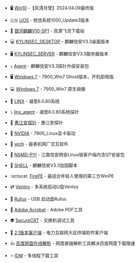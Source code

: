 - 🖥️  [Win10](https://www.123pan.com/s/aV6VVv-wSbHd.html) -【风清月莹】2024.04.09最终版

- :cn: [UOS](https://www.123pan.com/s/aV6VVv-ISbHd.html) - 统信系统1050_Update3版本

- :racehorse: [银河麒麟V10-SP1](https://sx.ygwid.cn:4431/) - 双源飞流下载站

- :computer: [KYLINSEC_DESKTOP](https://www.123pan.com/s/aV6VVv-gSbHd.html) - 麒麟信安V3.3桌面版本

- 🖥️ [KYLINSEC_SERVER](https://www.123pan.com/s/aV6VVv-MSbHd.html) - 麒麟信安V3.3服务器版本

- :arrow_heading_down: [Agent](https://www.123pan.com/s/aV6VVv-FlbHd.html) - 麒麟信安V3.3探针升级安装包

- 🖥️ [Windows 7]() - 7900_Win7 Ghost版本，开机即用版

- :computer: [Windows 7](https://www.123pan.com/s/aV6VVv-5VZHd.html) - 7900_Win7 原生镜像

- :anger: [LINX](https://www.linx-info.com/download/os/6.0.80/linxos-6.0.80-20230727-x86_64-DVD.iso) - 凝思6.0.80系统

- :arrow_heading_down: [linx_agent](https://pan.baidu.com/s/1aScVczXCne4T0bSEx9F9ZQ?pwd=r2rg) - 凝思6.0.80系统探针

- :pushpin: [惠江安探针](https://pan.baidu.com/s/1dCmtUKjh9Sl4Nqors5UAEw?pwd=ycfw) - 惠江安探针

- :eyes: [NVIDIA](https://pan.baidu.com/s/1AMtWB9uaSxl94QWwYTZhqA?pwd=icui) - 7900_Linux显卡驱动

- :floppy_disk: [wcjh](https://pan.baidu.com/s/1PLqZ5Vn47y4L4tzVmHzenw?pwd=tthy) - 报表机网厂交互软件

- :lock_with_ink_pen: [NSMD-PYI](https://pan.baidu.com/s/1jJ8ognFKRjKWfQZ-Nb82Qw?pwd=qi8d) - 江南信安网安Linux版客户端内含QT安装包

- :page_with_curl: [SHELL](https://pan.baidu.com/s/1rhlbfRHWRG0Fyn1Xgqs8NA?pwd=kwun) - 麒麟信安V3.3加固脚本

- :octocat: [FirePE](https://firpe.cn/page-247) - 最适合年轻人使用的第三方WinPE

- :cd: [Ventoy](https://www.ventoy.net/cn/download.html) - 多系统启动U盘Ventoy

- :floppy_disk: [Rufus](http://rufus.ie/zh/) - USB 启动盘Rufus

- :pencil: [Adobe Acrobat](https://pan.baidu.com/s/1v2XHkou5-nfuXUKXlF20Gw?pwd=wwtw) - Adobe PDF工具

- :alien: [SecureCRT](https://pan.baidu.com/s/18rn42LrS_Y7v3Zyl4ihXeQ?pwd=n7uc) - 交换机调试工具

- :floppy_disk: [2.1版本客户端](https://pan.baidu.com/s/165wYFm73sFEAu5pRoWQG2Q?pwd=pt44) - 电力互联网大区终端软件客户端

- :+1: [百度网盘在线解析](https://wangpan.xiaoliu.life/#/index) - 网盘直链解析工具解决百度网盘下载限速

- :star: [IDM](http://ct.mcoo.cc/d/20763854-56559365-bd55fe) - 多线程下载工具
